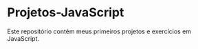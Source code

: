 # Projetos-JavaScript
Este repositório contém meus primeiros projetos e exercícios em JavaScript.


